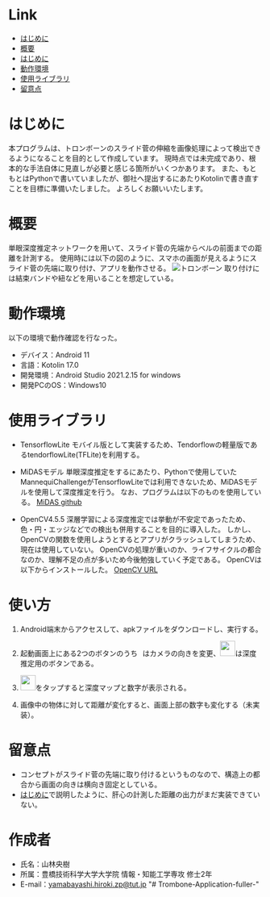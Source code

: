 # Link
- [はじめに](#はじめに)
- [概要](#概要)
- [はじめに](#はじめに)
- [動作環境](#動作環境)
- [使用ライブラリ](#使用ライブラリ)
- [留意点](#留意点)

# はじめに
 
本プログラムは、トロンボーンのスライド菅の伸縮を画像処理によって検出できるようになることを目的として作成しています。
現時点では未完成であり、根本的な手法自体に見直しが必要と感じる箇所がいくつかあります。
また、もともとはPythonで書いていましたが、御社へ提出するにあたりKotolinで書き直すことを目標に準備いたしました。
よろしくお願いいたします。
 
# 概要
 
単眼深度推定ネットワークを用いて、スライド菅の先端からベルの前面までの距離を計測する。
使用時には以下の図のように、スマホの画面が見えるようにスライド菅の先端に取り付け、アプリを動作させる。
![トロンボーン](https://user-images.githubusercontent.com/58971155/173251115-979d5cfe-8034-477f-9355-83fd655ca599.png)
取り付けには結束バンドや紐などを用いることを想定している。
 
# 動作環境
 
以下の環境で動作確認を行なった。
 
* デバイス：Android 11
* 言語：Kotolin 17.0
* 開発環境：Android Studio 2021.2.15 for windows
* 開発PCのOS：Windows10 
 
# 使用ライブラリ
 
* TensorflowLite
モバイル版として実装するため、Tendorflowの軽量版であるtendorflowLite(TFLite)を利用する。

* MiDASモデル
単眼深度推定をするにあたり、Pythonで使用していたMannequiChallengeがTensorflowLiteでは利用できないため、MiDASモデルを使用して深度推定を行う。
なお、プログラムは以下のものを使用している。
[MiDAS github](https://github.com/shubham0204/Realtime_MiDaS_Depth_Estimation_Android)

* OpenCV4.5.5
深層学習による深度推定では挙動が不安定であったため、色・円・エッジなどでの検出も併用することを目的に導入した。
しかし、OpenCVの関数を使用しようとするとアプリがクラッシュしてしまうため、現在は使用していない。
OpenCVの処理が重いのか、ライフサイクルの都合なのか、理解不足の点が多いため今後勉強していく予定である。
OpenCVは以下からインストールした。
[OpenCV URL](https://opencv.org/releases/)
 
# 使い方

1. Android端末からアクセスして、apkファイルをダウンロードし、実行する。
2. <p>起動画面上にある2つのボタンのうち<img src="https://user-images.githubusercontent.com/58971155/173270557-0488390c-b811-4749-8fc5-3d0b2fde547e.PNG" width="10px">はカメラの向きを変更、<img src="https://user-images.githubusercontent.com/58971155/173270652-dfdcd4f3-3a7d-47e2-8ebe-255af4b36c9f.PNG" width="30px">は深度推定用のボタンである。</p>
3. <p><img src="https://user-images.githubusercontent.com/58971155/173270652-dfdcd4f3-3a7d-47e2-8ebe-255af4b36c9f.PNG" width="30px">をタップすると深度マップと数字が表示される。</p>
4. 画像中の物体に対して距離が変化すると、画面上部の数字も変化する（未実装）。
 
# 留意点

* コンセプトがスライド菅の先端に取り付けるというものなので、構造上の都合から画面の向きは横向き固定としている。
* [はじめに](#はじめに)で説明したように、肝心の計測した距離の出力がまだ実装できていない。

# 作成者
 
* 氏名：山林央樹
* 所属：豊橋技術科学大学大学院 情報・知能工学専攻 修士2年
* E-mail：yamabayashi.hiroki.zp@tut.jp
"# Trombone-Application-fuller-" 
